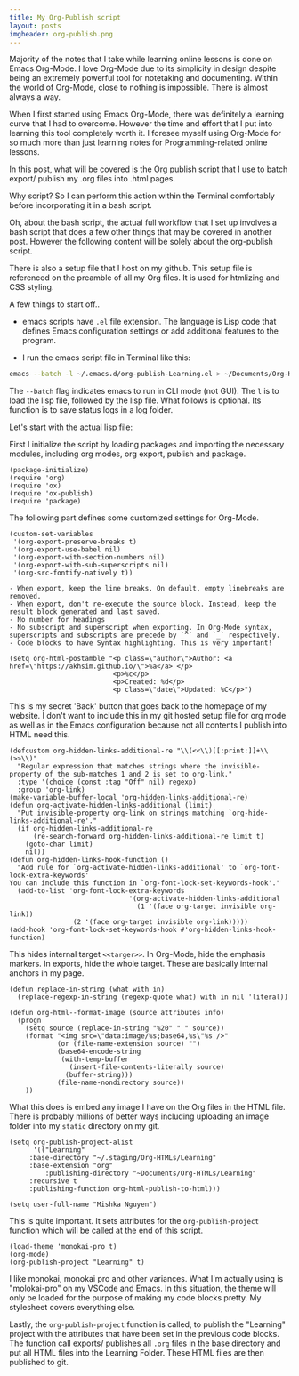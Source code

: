 ```yaml
---
title: My Org-Publish script
layout: posts
imgheader: org-publish.png
---
```



Majority of the notes that I take while learning online lessons is done on Emacs Org-Mode. I love Org-Mode due to its simplicity in design despite being an extremely powerful tool for notetaking and documenting. Within the world of Org-Mode, close to nothing is impossible. There is almost always a way. 

When I first started using Emacs Org-Mode, there was definitely a learning curve that I had to overcome. However the time and effort that I put into learning this tool completely worth it. I foresee myself using Org-Mode for so much more than just learning notes for Programming-related online lessons.

In this post, what will be covered is the Org publish script that I use to batch export/ publish my .org files into .html pages.

Why script? So I can perform this action within the Terminal comfortably before incorporating it in a bash script.

Oh, about the bash script, the actual full workflow that I set up involves a bash script that does a few other things that may be covered in another post. However the following content will be solely about the org-publish script.

There is also a setup file that I host on my github. This setup file is referenced on the preamble of all my Org files. It is used for htmlizing and CSS styling.

A few things to start off..

- emacs scripts have `.el` file extension. The language is Lisp code that defines Emacs configuration settings or add additional features to the program.

- I run the emacs script file in Terminal like this:

```bash
emacs --batch -l ~/.emacs.d/org-publish-Learning.el > ~/Documents/Org-HTMLs/logs/$emacsLogFile 2>&1 
```

The `--batch` flag indicates emacs to run in CLI mode (not GUI). The `l` is to load the lisp file, followed by the lisp file. What follows is optional. Its function is to save status logs in a log folder.

Let's start with the actual lisp file:

First I initialize the script by loading packages and importing the necessary modules, including org modes, org export, publish and package.

```elisp
(package-initialize)
(require 'org)
(require 'ox)
(require 'ox-publish)
(require 'package)
```

The following part defines some customized settings for Org-Mode.

```elisp
(custom-set-variables
 '(org-export-preserve-breaks t)
 '(org-export-use-babel nil)
 '(org-export-with-section-numbers nil)
 '(org-export-with-sub-superscripts nil)
 '(org-src-fontify-natively t))
```

    - When export, keep the line breaks. On default, empty linebreaks are removed.
    - When export, don't re-execute the source block. Instead, keep the result block generated and last saved.
    - No number for headings
    - No subscript and superscript when exporting. In Org-Mode syntax, superscripts and subscripts are precede by `^` and `_` respectively. 
    - Code blocks to have Syntax highlighting. This is very important!


```elisp
(setq org-html-postamble "<p class=\"author\">Author: <a href=\"https://akhsim.github.io/\">%a</a> </p>
                          <p>%c</p>
                          <p>Created: %d</p>
                          <p class=\"date\">Updated: %C</p>")

```

This is my secret 'Back' button that goes back to the homepage of my website. I don't want to include this in my git hosted setup file for org mode as well as in the Emacs configuration because not all contents I publish into HTML need this.

```elisp
(defcustom org-hidden-links-additional-re "\\(<<\\)[[:print:]]+\\(>>\\)"
  "Regular expression that matches strings where the invisible-property of the sub-matches 1 and 2 is set to org-link."
  :type '(choice (const :tag "Off" nil) regexp)
  :group 'org-link)
(make-variable-buffer-local 'org-hidden-links-additional-re)
(defun org-activate-hidden-links-additional (limit)
  "Put invisible-property org-link on strings matching `org-hide-links-additional-re'."
  (if org-hidden-links-additional-re
      (re-search-forward org-hidden-links-additional-re limit t)
    (goto-char limit)
    nil))
(defun org-hidden-links-hook-function ()
  "Add rule for `org-activate-hidden-links-additional' to `org-font-lock-extra-keywords'
You can include this function in `org-font-lock-set-keywords-hook'."
  (add-to-list 'org-font-lock-extra-keywords
                              '(org-activate-hidden-links-additional
                                (1 '(face org-target invisible org-link))
                (2 '(face org-target invisible org-link)))))
(add-hook 'org-font-lock-set-keywords-hook #'org-hidden-links-hook-function)

```

This hides internal target `<<targer>>`. In Org-Mode, hide the emphasis markers. In exports, hide the whole target. These are basically internal anchors in my page.

```elisp
(defun replace-in-string (what with in)				  
  (replace-regexp-in-string (regexp-quote what) with in nil 'literal)) 
									  
(defun org-html--format-image (source attributes info)		  
  (progn								  
    (setq source (replace-in-string "%20" " " source))		  
    (format "<img src=\"data:image/%s;base64,%s\"%s />"		  
            (or (file-name-extension source) "")			  
            (base64-encode-string					  
             (with-temp-buffer					  
               (insert-file-contents-literally source)		
              (buffer-string)))					 
            (file-name-nondirectory source))				  
    ))
```

What this does is embed any image I have on the Org files in the HTML file. There is probably millions of better ways including uploading an image folder into my `static` directory on my git. 

```elisp
(setq org-publish-project-alist
      '(("Learning"
	 :base-directory "~/.staging/Org-HTMLs/Learning"
	 :base-extension "org"	
         :publishing-directory "~Documents/Org-HTMLs/Learning"
	 :recursive t
	 :publishing-function org-html-publish-to-html)))

(setq user-full-name "Mishka Nguyen")
```

This is quite important. It sets  attributes for the `org-publish-project` function which will be called at the end of this script.

```elisp
(load-theme 'monokai-pro t)
(org-mode)
(org-publish-project "Learning" t)
```

I like monokai, monokai pro and other variances. What I'm actually using is "molokai-pro" on my VSCode and Emacs. In this situation, the theme will only be loaded for the purpose of making my code blocks pretty. My stylesheet covers everything else.

Lastly, the `org-publish-project` function is called, to publish the "Learning" project with the attributes that have been set in the previous code blocks. The function call exports/ publishes all `.org` files in the base directory and put all HTML files into the Learning Folder. These HTML files are then published to git.

